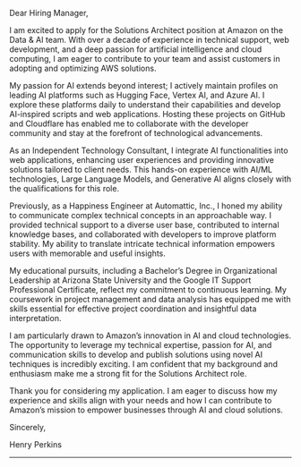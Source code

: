 Dear Hiring Manager,

I am excited to apply for the Solutions Architect position at Amazon on the Data & AI team. With over a decade of experience in technical support, web development, and a deep passion for artificial intelligence and cloud computing, I am eager to contribute to your team and assist customers in adopting and optimizing AWS solutions.

My passion for AI extends beyond interest; I actively maintain profiles on leading AI platforms such as Hugging Face, Vertex AI, and Azure AI. I explore these platforms daily to understand their capabilities and develop AI-inspired scripts and web applications. Hosting these projects on GitHub and Cloudflare has enabled me to collaborate with the developer community and stay at the forefront of technological advancements.

As an Independent Technology Consultant, I integrate AI functionalities into web applications, enhancing user experiences and providing innovative solutions tailored to client needs. This hands-on experience with AI/ML technologies, Large Language Models, and Generative AI aligns closely with the qualifications for this role.

Previously, as a Happiness Engineer at Automattic, Inc., I honed my ability to communicate complex technical concepts in an approachable way. I provided technical support to a diverse user base, contributed to internal knowledge bases, and collaborated with developers to improve platform stability. My ability to translate intricate technical information empowers users with memorable and useful insights.

My educational pursuits, including a Bachelor’s Degree in Organizational Leadership at Arizona State University and the Google IT Support Professional Certificate, reflect my commitment to continuous learning. My coursework in project management and data analysis has equipped me with skills essential for effective project coordination and insightful data interpretation.

I am particularly drawn to Amazon’s innovation in AI and cloud technologies. The opportunity to leverage my technical expertise, passion for AI, and communication skills to develop and publish solutions using novel AI techniques is incredibly exciting. I am confident that my background and enthusiasm make me a strong fit for the Solutions Architect role.

Thank you for considering my application. I am eager to discuss how my experience and skills align with your needs and how I can contribute to Amazon’s mission to empower businesses through AI and cloud solutions.

Sincerely,

Henry Perkins

---